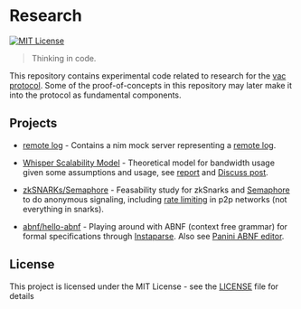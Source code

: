 # Research

[![MIT License](https://img.shields.io/badge/license-MIT-blue.svg)](LICENSE)

> Thinking in code.

This repository contains experimental code related to research for the [vac protocol](https://vac.dev). Some of the proof-of-concepts in this repository may later make it into the protocol as fundamental components.

## Projects

 - [remote log](./remote_log) - Contains a nim mock server representing a [remote log](https://notes.status.im/Rwh-18AdSgKAkhfwfBE-OA).

 - [Whisper Scalability Model](./whisper_scalability) - Theoretical model for bandwidth usage given some assumptions and usage, see [report](https://htmlpreview.github.io/?https://github.com/vacp2p/research/blob/master/whisper_scalability/report.html) and [Discuss post](https://discuss.status.im/t/fixing-whisper-for-great-profit/1419).

 - [zkSNARKs/Semaphore](./zksnarks/semaphore) - Feasability study for zkSnarks and [Semaphore](https://github.com/kobigurk/semaphore) to do anonymous signaling, including [rate limiting](https://ethresear.ch/t/semaphore-rln-rate-limiting-nullifier-for-spam-prevention-in-anonymous-p2p-setting/5009) in p2p networks (not everything in snarks).

 - [abnf/hello-abnf](./abnf/hello-abnf) - Playing around with ABNF (context free grammar) for formal specifications through [Instaparse](https://github.com/Engelberg/instaparse). Also see [Panini ABNF editor](https://github.com/oskarth/panini).


## License

This project is licensed under the MIT License - see the [LICENSE](LICENSE) file for details
